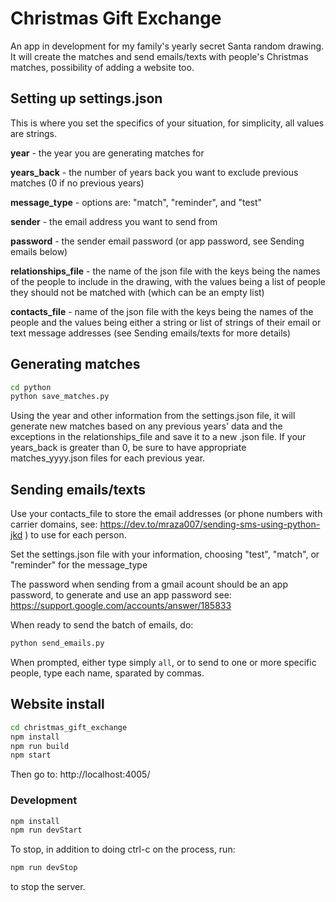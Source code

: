 # Christmas Gift Exchange

An app in development for my family's yearly secret Santa random drawing.  It will create the matches and send emails/texts with people's Christmas matches, possibility of adding a website too. 

## Setting up settings.json

This is where you set the specifics of your situation, for simplicity, all values are strings.

**year** - the year you are generating matches for

**years_back** - the number of years back you want to exclude previous matches (0 if no previous years)

**message_type** - options are: "match", "reminder", and "test"

**sender** - the email address you want to send from

**password** - the sender email password (or app password, see Sending emails below)

**relationships_file** - the name of the json file with the keys being the names of the people to include in the drawing, with the values being a list of people they should not be matched with (which can be an empty list)

**contacts_file** - name of the json file with the keys being the names of the people and the values being either a string or list of strings of their email or text message addresses (see Sending emails/texts for more details)

## Generating matches

```sh
cd python
python save_matches.py
````
Using the year and other information from the settings.json file, it will generate new matches based on any previous years' data and the exceptions in the relationships_file and save it to a new .json file.  If your years_back is greater than 0, be sure to have appropriate matches_yyyy.json files for each previous year.

## Sending emails/texts

Use your contacts_file to store the email addresses (or phone numbers with carrier domains, see: https://dev.to/mraza007/sending-sms-using-python-jkd ) to use for each person.

Set the settings.json file with your information, 
choosing "test", "match", or "reminder" for the message_type

The password when sending from a gmail acount should be an app password, to generate and use an app password see:
https://support.google.com/accounts/answer/185833

When ready to send the batch of emails, do:

```sh
python send_emails.py
```

When prompted, either type simply `all`, or to send to one or more specific people, type each name, sparated by commas.



## Website install

```sh
cd christmas_gift_exchange
npm install
npm run build
npm start
```
Then go to: http://localhost:4005/

### Development

```sh
npm install
npm run devStart
```

To stop, in addition to doing ctrl-c on the process, run:
```sh
npm run devStop
```
to stop the server.
